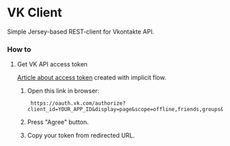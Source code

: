 # VK Client

Simple Jersey-based REST-client for Vkontakte API.

### How to

1. Get VK API access token 

    [Article about access token](https://vk.com/dev/implicit_flow_user) created with implicit flow.
    
    1. Open this link in browser:
    
            https://oauth.vk.com/authorize?client_id=YOUR_APP_ID&display=page&scope=offline,friends,groups&response_type=token&v=5.62&state=123456
    
    2. Press "Agree" button.
    
    3. Copy your token from redirected URL.